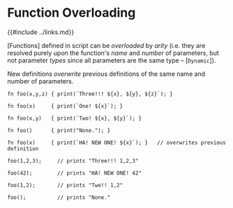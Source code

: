 Function Overloading
===================

{{#include ../links.md}}

[Functions] defined in script can be _overloaded_ by _arity_ (i.e. they are resolved purely upon the function's _name_
and _number_ of parameters, but not parameter _types_ since all parameters are the same type &ndash; [`Dynamic`]).

New definitions _overwrite_ previous definitions of the same name and number of parameters.

```js,no_run
fn foo(x,y,z) { print(`Three!!! ${x}, ${y}, ${z}`); }

fn foo(x)     { print(`One! ${x}`); }

fn foo(x,y)   { print(`Two! ${x}, ${y}`); }

fn foo()      { print("None."); }

fn foo(x)     { print(`HA! NEW ONE! ${x}`); }   // overwrites previous definition

foo(1,2,3);     // prints "Three!!! 1,2,3"

foo(42);        // prints "HA! NEW ONE! 42"

foo(1,2);       // prints "Two!! 1,2"

foo();          // prints "None."
```

